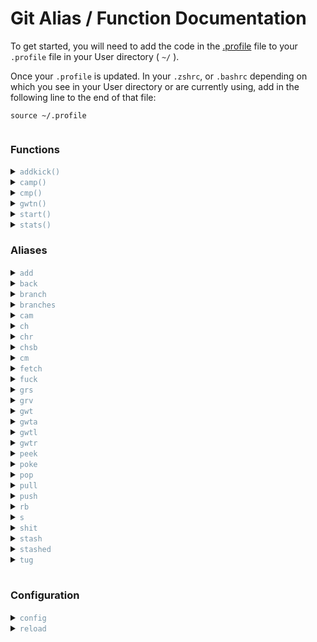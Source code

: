 # Git Alias / Function Documentation

To get started, you will need to add the code in the [.profile](./.profile) file to your `.profile` file in your User directory ( `~/` ).

Once your `.profile` is updated. In your `.zshrc`, or `.bashrc` depending on which you see in your User directory or are currently using, add in the following line to the end of that file:

```
source ~/.profile
```

<h3 style="display:inline-block"><b>Functions</b></h3>

<details id="addkick">
    <summary><code style="color: #7694A6">addkick()</code></summary>

<h3 style="margin-top: 8px;color: #378769">Add Kickoff</h3>

Using this function will allow you to get the latest Kickoff code into any project.
You can specify where you would like to put it by adding in the path after `addkick`, or you can go to that location in your terminal and run `addkick`
```
> addkick
```

or specify the location
```
> addkick ./myfolder
```
</details>
<details id="camp">
    <summary><code style="color: #7694A6">camp()</code></summary>

<h3 style="margin-top: 8px;color: #378769">Commit. Add. Message. Push.</h3>

This function combines the steps of adding, committing and pushing.

<sub><b style="color: #DE897C">Caution: This will add all unstaged files. If you want to add only specific files, do a manual `git add` of the files you want, and then use the [cmp](#cmp) function</b></sub>

    > camp "My commit message"
</details>
<details id="cmp">
    <summary><code style="color: #7694A6">cmp()</code></summary>

<h3 style="margin-top: 8px;color: #378769">Commit. Message. Push.</h3>

Use this function to commit and push already staged files. If no files are staged, `git add` the files you want to commit. If you want to commit all files, use the [camp](#camp) function

    > cmp "My commit message"
</details>
<details id="gwtn">
    <summary><code style="color: #7694A6">gwtn()</code></summary>

<h3 style="margin-top: 8px;color: #378769">Git Worktree New</h3>

For adding a new worktree. This function will create the worktree based on the latest, if any, existing GitHub code, installs npm, and does an initial push of the branch if it isn't already set up. Once you run this command, you will be ready to work on this worktree. This will work both existing and non-existing branches.

    > gwtn projectname
</details>
<details id="start">
    <summary><code style="color: #7694A6">start()</code></summary>

<h3 style="margin-top: 8px;color: #378769">Start Kickoff</h3>

Running this function will run `gulp` in the styles folder of your current branch. If it can't find a "style" or "styles" folder anywhere in the project, this will not run.

You can specify the location to run gulp by adding it after `start`

    > start

or specify

    > start myfolder/styling
</details>
<details id="stats">
    <summary><code style="color: #7694A6">stats()</code></summary>

<h3 style="margin-top: 8px;color: #378769">Statistics</h3>

Using this shows you, by default, the last 50 commits made to the repo.

You can specify how many results you want to see by adding `-number` after `stats`

    > stats

or specify

    > stats -10
</details>

<h3 style="display:inline-block"><b>Aliases</b></h3>

<details id="add">
    <summary><code style="color: #7694A6">add</code></summary>

<h3 style="margin-top: 8px;color: #378769">Git Add</h3>

Equivalent to `git add`

    > add .
    > add file.html
    > add folder/
</details>
<details id="back">
    <summary><code style="color: #7694A6">back</code></summary>

<h3 style="margin-top: 8px;color: #378769">Go Back</h3>

This will take you back one commit in time.

    > back
</details>
<details id="branch">
    <summary><code style="color: #7694A6">branch</code></summary>

<h3 style="margin-top: 8px;color: #378769">Git Branch</h3>

Equivalent to `git branch`

    > branch myBranch
</details>
<details id="branches">
    <summary><code style="color: #7694A6">branches</code></summary>

<h3 style="margin-top: 8px;color: #378769">List Branches</h3>

This will return a list of all branches in the current repo.

    > branches
</details>
<details id="cam">
    <summary><code style="color: #7694A6">cam</code></summary>

<h3 style="margin-top: 8px;color: #378769">Commit. Add. Message.</h3>

Using this will add and commit, with a message, all the untracked files in your branch. If you don't want to commit all files, use the normal `add`, `commit -m` method.

    > cam "My commit message"
</details>
<details idch">
    <summary><code style="color: #7694A6">ch</code></summary>

<h3 style="margin-top: 8px;color: #378769">Git Checkout</h3>

Equivalent to `git checkout`

    > ch branch-name
</details>
<details id="chr">
    <summary><code style="color: #7694A6">chr</code></summary>

<h3 style="margin-top: 8px;color: #378769">Git Checkout Root</h3>

Equivalent to `git checkout root`

    > chr
</details>
<details id="chsb">
    <summary><code style="color: #7694A6">chsb</code></summary>

<h3 style="margin-top: 8px;color: #378769">Git Checkout starter_branch</h3>

Equivalent to `git checkout starter_branch`

    > chsb
</details>
<details idcm">
    <summary><code style="color: #7694A6">cm</code></summary>

<h3 style="margin-top: 8px;color: #378769">Git Commit</h3>

Equivalent to `git commit`

    > cm -m "My commit message"
</details>
<details id="fetch">
    <summary><code style="color: #7694A6">fetch</code></summary>

<h3 style="margin-top: 8px;color: #378769">Git Fetch</h3>

Equivalent to `git fetch`

    > fetch
</details>
<details id="fuck">
    <summary><code style="color: #7694A6">fuck</code></summary>

<h3 style="margin-top: 8px;color: #378769">Fuck</h3>

As the name suggests, this is when you've made a terrible oopsie and need to revert back to the `origin/master` branch.

<sub><b style="color: #DE897C">Caution: This is a HARD reset. It will delete all uncommitted work.</b></sub>

    > fuck
</details>
<details id="grs">
    <summary><code style="color: #7694A6">grs</code></summary>

<h3 style="margin-top: 8px;color: #378769">Git Reset</h3>

Equivalent to `git reset`

    > grs origin/mybranch
</details>
<details id="grv">
    <summary><code style="color: #7694A6">grv</code></summary>

<h3 style="margin-top: 8px;color: #378769">Git Remote -v</h3>

Equivalent to `git remote -v`.

Use this alias to view the remotes you have referrenced on your machine.

    > grv
</details>
<details id="gwt">
    <summary><code style="color: #7694A6">gwt</code></summary>

<h3 style="margin-top: 8px;color: #378769">Git Worktree</h3>

Equivalent to `git worktree`

    > gwt add mybranch
</details>
<details id="gwta">
    <summary><code style="color: #7694A6">gwta</code></summary>

<h3 style="margin-top: 8px;color: #378769">Git Worktree Add</h3>

Equivalent to `git worktree add`

    > gwta mybranch
</details>
<details id="gwtl">
    <summary><code style="color: #7694A6">gwtl</code></summary>

<h3 style="margin-top: 8px;color: #378769">Git Worktree List</h3>

Lists all worktrees

    > gwtl
</details>
<details id="gwtr">
    <summary><code style="color: #7694A6">gwtr</code></summary>

<h3 style="margin-top: 8px;color: #378769">Git Worktree Remove</h3>

Equivalent to `git worktree remove`

    > gwtr /path/to/branchName
</details>
<details id="peek">
    <summary><code style="color: #7694A6">peek</code></summary>

<h3 style="margin-top: 8px;color: #378769">Peek</h3>

Using this alias allows you to view, by default, the last 20 commits on your current branch.

Very similarly to [stats](#stats), you can specify how many commits you would like to see.

    > peek

or specify

    > peek -5
</details>
<details id="poke">
    <summary><code style="color: #7694A6">poke</code></summary>

<h3 style="margin-top: 8px;color: #378769">Poke</h3>

Equivalent to `git push origin/branchName`

    > poke
</details>
<details id="pop">
    <summary><code style="color: #7694A6">pop</code></summary>

<h3 style="margin-top: 8px;color: #378769">Stash Pop</h3>

Equivalent to `stash pop`. This puts your stashed files back.

usage
</details>
<details id="pull">
    <summary><code style="color: #7694A6">pull</code></summary>

<h3 style="margin-top: 8px;color: #378769">Git Pull</h3>

Equivalent to `git pull`

    > pull
</details>
<details id="push">
    <summary><code style="color: #7694A6">push</code></summary>

<h3 style="margin-top: 8px;color: #378769">Git Push</h3>

Equivalent to `git push`

    > push
</details>
<details id="rb">
    <summary><code style="color: #7694A6">rb</code></summary>

<h3 style="margin-top: 8px;color: #378769">Git Rebase</h3>

Equivalent to `git rebase`

    > rb origin/branchName
</details>
<details id="s">
    <summary><code style="color: #7694A6">s</code></summary>

<h3 style="margin-top: 8px;color: #378769">Git Status</h3>

Shorthand equivalent to `git status`

    > s
</details>
<details id="shit">
    <summary><code style="color: #7694A6">shit</code></summary>

<h3 style="margin-top: 8px;color: #378769">Shit</h3>

Like the name suggests, you would use this when you make a mistake and need to revert to the latest commit.

    > shit
</details>
<details id="stash">
    <summary><code style="color: #7694A6">stash</code></summary>

<h3 style="margin-top: 8px;color: #378769">Git Stash</h3>

Equivalent to `git stash`

    > stash .
    > stash myFile.js
    > stash myFolder/
</details>
<details id="stashed">
    <summary><code style="color: #7694A6">stashed</code></summary>

<h3 style="margin-top: 8px;color: #378769">Show Stashed</h3>

This shows the current stashed files.

    > stashed
</details>
<details id="tug">
    <summary><code style="color: #7694A6">tug</code></summary>

<h3 style="margin-top: 8px;color: #378769">Tug</h3>

Equivalent to `git pull origin/branchName`

    > tug
</details>

<br>

<h3 style="display:inline-block"><b>Configuration</b></h3>

<details id="config">
    <summary><code style="color: #7694A6">config</code></summary>

<h3 style="margin-top: 8px;color: #378769">Open .profile</h3>

Using this function will open your `.profile` in VS Code, allowing you to make updates to your aliases and functions.

```
> config
```
</details>

<details id="reload">
    <summary><code style="color: #7694A6">reload</code></summary>

<h3 style="margin-top: 8px;color: #378769">Reload .profile</h3>

Using this function will allow you to reload and use any changes made to your `.profile` without needed to close your terminal.
```
> reload
```
</details>